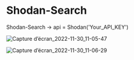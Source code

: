 # Shodan-Search
Shodan-Search -> api = Shodan('Your_API_KEY')


![Capture d’écran_2022-11-30_11-05-47](https://user-images.githubusercontent.com/98829957/204767646-b3fec73c-972a-42bb-a81f-6faffe9b32d7.png)


![Capture d’écran_2022-11-30_11-06-29](https://user-images.githubusercontent.com/98829957/204767695-1e8384da-fb08-4358-8c39-3985fc48d94f.png)
